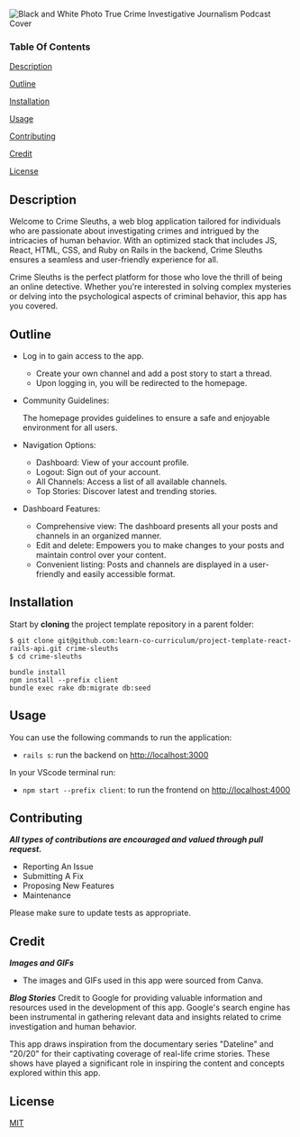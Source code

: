 ![Black and White Photo True Crime   Investigative Journalism Podcast Cover](https://github.com/janicera2880/crime-sleuths/assets/104116819/ec4df2f7-a231-4e56-9425-ea8c88092c16)

### Table Of Contents

[Description](#description) 

[Outline](#outline)

[Installation](#installation) 

[Usage](#usage) 

[Contributing](#contributing) 

[Credit](#credit)

[License](#license) 

## Description 
Welcome to Crime Sleuths, a web blog application tailored for individuals who are passionate about investigating crimes and intrigued by the intricacies of human behavior. With an optimized stack that includes JS, React, HTML, CSS, and Ruby on Rails in the backend, Crime Sleuths ensures a seamless and user-friendly experience for all.

Crime Sleuths is the perfect platform for those who love the thrill of being an online detective. Whether you're interested in solving complex mysteries or delving into the psychological aspects of criminal behavior, this app has you covered.

## Outline

- Log in to gain access to the app.
  
    - Create your own channel and add a post story to start a thread.
    - Upon logging in, you will be redirected to the homepage.
          

- Community Guidelines:

  The homepage provides guidelines to ensure a safe and enjoyable environment for all users.

- Navigation Options:

    - Dashboard: View of your account profile.
    - Logout: Sign out of your account.
    - All Channels: Access a list of all available channels.
    - Top Stories: Discover latest and trending stories.

- Dashboard Features:

    - Comprehensive view: The dashboard presents all your posts and channels in an organized manner.
    - Edit and delete: Empowers you to make changes to your posts and maintain control over your content.
    - Convenient listing: Posts and channels are displayed in a user-friendly and easily accessible format.


## Installation

Start by **cloning** the project template repository in a parent folder:

```
$ git clone git@github.com:learn-co-curriculum/project-template-react-rails-api.git crime-sleuths
$ cd crime-sleuths
```

```
bundle install
npm install --prefix client
bundle exec rake db:migrate db:seed
```
## Usage

You can use the following commands to run the application:

- `rails s`: run the backend on [http://localhost:3000](http://localhost:3000)

In your VScode terminal run:

- `npm start --prefix client`: to run the frontend on
  [http://localhost:4000](http://localhost:4000)

## Contributing 

***All types of contributions are encouraged and valued through pull request.***

- Reporting An Issue
- Submitting A Fix
- Proposing New Features
- Maintenance

Please make sure to update tests as appropriate.

## Credit

***Images and GIFs***
- The images and GIFs used in this app were sourced from Canva.

***Blog Stories***
Credit to Google for providing valuable information and resources used in the development of this app. Google's search engine has been instrumental in gathering relevant data and insights related to crime investigation and human behavior.

This app draws inspiration from the documentary series "Dateline" and "20/20" for their captivating coverage of real-life crime stories. These shows have played a significant role in inspiring the content and concepts explored within this app.

## License 

[MIT](“https://github.com/janicera2880/fixture-catalog/blob/main/LICENSE”)
